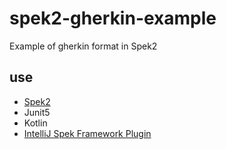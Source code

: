 # spek2-gherkin-example

Example of gherkin format in Spek2

## use

- [Spek2](https://www.spekframework.org/)
- Junit5
- Kotlin
- [IntelliJ Spek Framework Plugin](https://plugins.jetbrains.com/plugin/10915-spek-framework)

